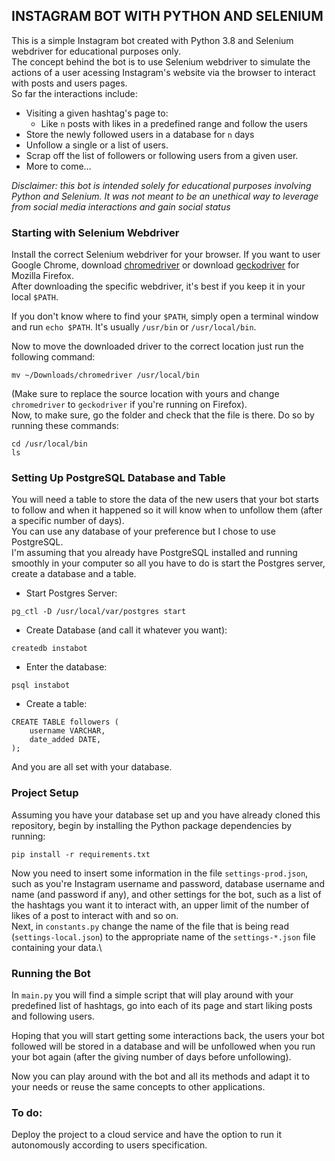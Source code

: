 ## INSTAGRAM BOT WITH PYTHON AND SELENIUM

This is a simple Instagram bot created with Python 3.8 and Selenium webdriver for educational purposes only.\
The concept behind the bot is to use Selenium webdriver to simulate the actions of a user acessing Instagram's website via the browser to interact with posts and users pages.\
So far the interactions include:
* Visiting a given hashtag's page to:
  * Like `n` posts with likes in a predefined range and follow the users
* Store the newly followed users in a database for `n` days
* Unfollow a single or a list of users.
* Scrap off the list of followers or following users from a given user.
* More to come...

*Disclaimer: this bot is intended solely for educational purposes involving Python and Selenium. It was not meant to be an unethical way to leverage from social media interactions and gain social status*

### Starting with Selenium Webdriver

Install the correct Selenium webdriver for your browser. If you want to user Google Chrome, download [chromedriver](https://chromedriver.chromium.org/downloads) or download [geckodriver](https://github.com/mozilla/geckodriver/releases) for Mozilla Firefox.\
After downloading the specific webdriver, it's best if you keep it in your local `$PATH`.

If you don't know where to find your `$PATH`, simply open a terminal window and run `echo $PATH`. It's usually `/usr/bin` or `/usr/local/bin`.

Now to move the downloaded driver to the correct location just run the following command:
```
mv ~/Downloads/chromedriver /usr/local/bin
```
(Make sure to replace the source location with yours and change `chromedriver` to `geckodriver` if you're running on Firefox).\
Now, to make sure, go the folder and check that the file is there. Do so by running these commands:
```
cd /usr/local/bin
ls
```
### Setting Up PostgreSQL Database and Table

You will need a table to store the data of the new users that your bot starts to follow and when it happened so it will know when to unfollow them (after a specific number of days).\
You can use any database of your preference but I chose to use PostgreSQL.\
I'm assuming that you already have PostgreSQL installed and running smoothly in your computer so all you have to do is start the Postgres server, create a database and a table.
* Start Postgres Server:
```
pg_ctl -D /usr/local/var/postgres start
```
* Create Database (and call it whatever you want):
```
createdb instabot
```
* Enter the database:
```
psql instabot
```
* Create a table:
```
CREATE TABLE followers (
    username VARCHAR,
    date_added DATE,
);
```
And you are all set with your database.

### Project Setup

Assuming you have your database set up and you have already cloned this repository, begin by installing the Python package dependencies by running:
```
pip install -r requirements.txt
```
Now you need to insert some information in the file `settings-prod.json`, such as you're Instagram username and password, database username and name (and password if any), and other settings for the bot, such as a list of the hashtags you want it to interact with, an upper limit of the number of likes of a post to interact with and so on.\
Next, in `constants.py` change the name of the file that is being read (`settings-local.json`) to the appropriate name of the `settings-*.json` file containing your data.\

### Running the Bot

In `main.py` you will find a simple script that will play around with your predefined list of hashtags, go into each of its page and start liking posts and following users.

Hoping that you will start getting some interactions back, the users your bot followed will be stored in a database and will be unfollowed when you run your bot again (after the giving number of days before unfollowing).

Now you can play around with the bot and all its methods and adapt it to your needs or reuse the same concepts to other applications.

### To do:

Deploy the project to a cloud service and have the option to run it autonomously according to users specification.